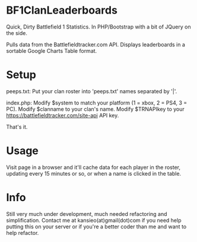 # BF1ClanLeaderboards
Quick, Dirty Battlefield 1 Statistics.  In PHP/Bootstrap with a bit of JQuery on the side.

Pulls data from the Battlefieldtracker.com API.  Displays leaderboards in a sortable Google Charts Table format.

# Setup
peeps.txt:
Put your clan roster into 'peeps.txt' names separated by '|'.

index.php:
Modify $system to match your platform (1 = xbox, 2 = PS4, 3 = PC).
Modify $clanname to your clan's name.
Modify $TRNAPIkey to your https://battlefieldtracker.com/site-api API key.

That's it.

# Usage
Visit page in a browser and it'll cache data for each player in the roster, updating every 15 minutes or so, or when a name is clicked in the table.

# Info
Still very much under development, much needed refactoring and simplification.
Contact me at kansieo(at)gmail(dot)com if you need help putting this on your server or if you're a better coder than me and want to help refactor.
